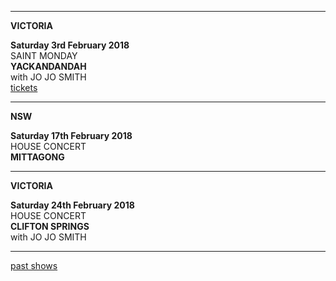 * * * * *

**VICTORIA**

**Saturday 3rd February 2018**\
SAINT MONDAY\
**YACKANDANDAH**\
with JO JO SMITH  
[tickets](https://www.trybooking.com/TKAH)

* * * * *

**NSW**

**Saturday 17th February 2018**\
HOUSE CONCERT\
**MITTAGONG**

* * * * *

**VICTORIA**

**Saturday 24th February 2018**\
HOUSE CONCERT\
**CLIFTON SPRINGS**  
with JO JO SMITH  

* * * * *

[past shows](?p=shows/archive/)